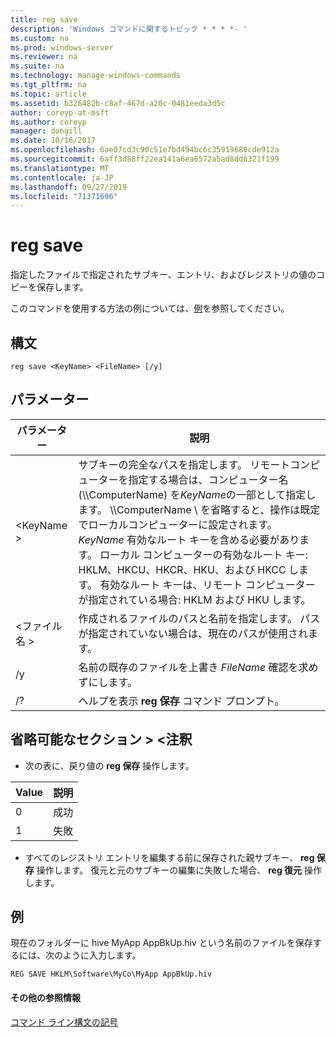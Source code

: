 ```yaml
---
title: reg save
description: 'Windows コマンドに関するトピック * * * *- '
ms.custom: na
ms.prod: windows-server
ms.reviewer: na
ms.suite: na
ms.technology: manage-windows-commands
ms.tgt_pltfrm: na
ms.topic: article
ms.assetid: b326482b-c8af-467d-a20c-0481eeda3d5c
author: coreyp-at-msft
ms.author: coreyp
manager: dongill
ms.date: 10/16/2017
ms.openlocfilehash: 6ae07cd3c90c51e7bd494bc6c35919680cde912a
ms.sourcegitcommit: 6aff3d88ff22ea141a6ea6572a5ad8dd6321f199
ms.translationtype: MT
ms.contentlocale: ja-JP
ms.lasthandoff: 09/27/2019
ms.locfileid: "71371696"
---
```

# <a name="reg-save"></a>reg save



指定したファイルで指定されたサブキー、エントリ、およびレジストリの値のコピーを保存します。

このコマンドを使用する方法の例については、[例](#BKMK_examples)を参照してください。

## <a name="syntax"></a>構文

```
reg save <KeyName> <FileName> [/y]
```

## <a name="parameters"></a>パラメーター

|パラメーター|説明|
|---------|-----------|
|\<KeyName >|サブキーの完全なパスを指定します。 リモートコンピューターを指定する場合は、コンピューター名 (\\\\ComputerName\) を*KeyName*の一部として指定します。 \\\\ComputerName \ を省略すると、操作は既定でローカルコンピューターに設定されます。 *KeyName* 有効なルート キーを含める必要があります。 ローカル コンピューターの有効なルート キー: HKLM、HKCU、HKCR、HKU、および HKCC します。 有効なルート キーは、リモート コンピューターが指定されている場合: HKLM および HKU します。|
|\<ファイル名 >|作成されるファイルのパスと名前を指定します。 パスが指定されていない場合は、現在のパスが使用されます。|
|/y|名前の既存のファイルを上書き *FileName* 確認を求めずにします。|
|/?|ヘルプを表示 **reg 保存** コマンド プロンプト。|

## <a name="remarks-optional-section"></a>省略可能なセクション > \<注釈

-   次の表に、戻り値の **reg 保存** 操作します。

|Value|説明|
|-----|-----------|
|0|成功|
|1|失敗|
-   すべてのレジストリ エントリを編集する前に保存された親サブキー、 **reg 保存** 操作します。 復元と元のサブキーの編集に失敗した場合、 **reg 復元** 操作します。

## <a name="BKMK_examples"></a>例

現在のフォルダーに hive MyApp AppBkUp.hiv という名前のファイルを保存するには、次のように入力します。
```
REG SAVE HKLM\Software\MyCo\MyApp AppBkUp.hiv
```

#### <a name="additional-references"></a>その他の参照情報

[コマンド ライン構文の記号](command-line-syntax-key.md)